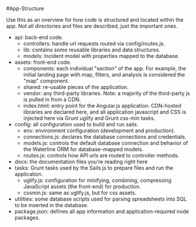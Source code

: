 #App-Structure

Use this as an overview for how code is structured and located within the app. Not all directories and files are described, just the important ones.

- api: back-end code.
    - controllers: handle url requests routed via config/routes.js.
    - lib: contains some reusable libraries and data structures.
    - models: Incident model with properties mapped to the database.
- assets: front-end code.
    - components: each individual "section" of the app. For example, the initial landing page with map, filters, and analysis is considered the "map" component.
    - shared: re-usable pieces of the application.
    - vendor: any third-party libraries. Note: a majority of the third-party js is pulled in from a CDN.
    - index.html: entry point for the Angular.js application. CDN-hosted libraries are declared here, and all application javascript and CSS is injected here via Grunt uglify and Grunt css-min tasks.
- config: all configuration used to build and run sails.
    - env: environment configuration (development and production).
    - connections.js: declares the database connections and credentials.
    - models.js: controls the default database connection and behavior of the Waterline ORM for database-mapped models.
    - routes.js: controls how API urls are routed to controller methods.
- docs: the documentation files you're reading right here
- tasks: Grunt tasks used by the Sails.js to prepare files and run the application.
    - uglify.js: configuration for minifying, combining, compressing JavaScript assets (the front-end) for production.
    - cssmin.js: same as uglify.js, but for css assets.
- utilities: some database scripts used for parsing spreadsheets into SQL to be inserted in the database.
- package.json: defines all app information and application-required node packages.
